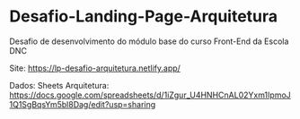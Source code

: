 # Desafio-Landing-Page-Arquitetura
Desafio de desenvolvimento do módulo base do curso Front-End da Escola DNC

Site: https://lp-desafio-arquitetura.netlify.app/

Dados: Sheets Arquitetura: https://docs.google.com/spreadsheets/d/1iZgur_U4HNHCnAL02Yxm1IpmoJ1Q1SgBqsYm5bl8Dag/edit?usp=sharing
